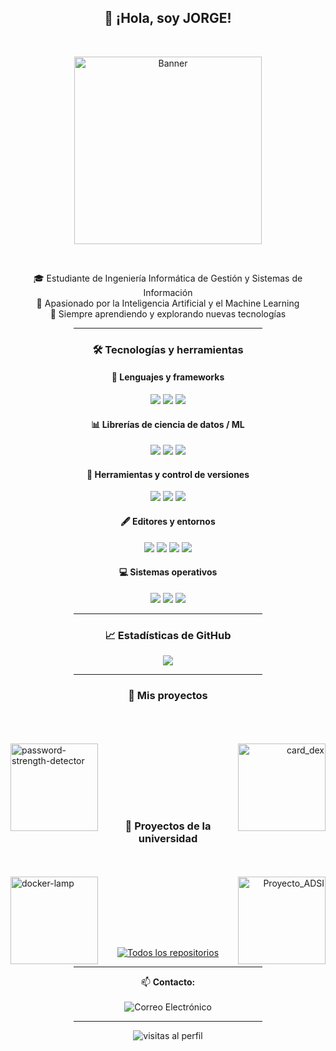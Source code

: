<h2 align="center">👋 ¡Hola, soy JORGE!</h2>
<br>

<!--![](./banner-image.svg)-->
<p align="center">
  <img src="https://camo.githubusercontent.com/15857bd385b12298e036391e6b9644e481eb0903f46311126cb5f571df2b3686/68747470733a2f2f77686f736172676879612e6e65746c6966792e6170702f636f6e74656e742f67697068792e676966" alt="Banner" width="300"/>
</p>

<br>

<p align="center">
  🎓 Estudiante de Ingeniería Informática de Gestión y Sistemas de Información<br>
  🤖 Apasionado por la Inteligencia Artificial y el Machine Learning<br>
  🚀 Siempre aprendiendo y explorando nuevas tecnologías
</p>

<hr style="width:60%; margin:auto;">

<h3 align="center">🛠️ Tecnologías y herramientas</h3>

<h4 align="center">🧠 Lenguajes y frameworks</h4>
<p align="center">
  <img src="https://img.shields.io/badge/Python-3776AB?style=for-the-badge&logo=python&logoColor=white"/>
  <img src="https://img.shields.io/badge/Java-ED8B00?style=for-the-badge&logo=openjdk&logoColor=white"/>
  <img src="https://img.shields.io/badge/SQL-4479A1?style=for-the-badge&logo=postgresql&logoColor=white"/>
</p>

<h4 align="center">📊 Librerías de ciencia de datos / ML</h4>
<p align="center">
  <img src="https://img.shields.io/badge/Numpy-013243?style=for-the-badge&logo=numpy&logoColor=white"/>
  <img src="https://img.shields.io/badge/Pandas-150458?style=for-the-badge&logo=pandas&logoColor=white"/>
  <img src="https://img.shields.io/badge/Scikit--learn-F7931E?style=for-the-badge&logo=scikitlearn&logoColor=white"/>
</p>

<h4 align="center">🐳 Herramientas y control de versiones</h4>
<p align="center">
  <img src="https://img.shields.io/badge/Docker-2496ED?style=for-the-badge&logo=docker&logoColor=white"/>
  <img src="https://img.shields.io/badge/Git-F05032?style=for-the-badge&logo=git&logoColor=white"/>
  <img src="https://img.shields.io/badge/GitHub-181717?style=for-the-badge&logo=github&logoColor=white"/>
</p>

<h4 align="center">🖋️ Editores y entornos</h4>
<p align="center">
  <img src="https://img.shields.io/badge/VS%20Code-007ACC?style=for-the-badge&logo=visualstudiocode&logoColor=white"/>
  <img src="https://img.shields.io/badge/PyCharm-000000?style=for-the-badge&logo=pycharm&logoColor=white"/>
  <img src="https://img.shields.io/badge/Eclipse-2C2255?style=for-the-badge&logo=eclipseide&logoColor=white"/>
  <img src="https://img.shields.io/badge/Jupyter-F37626?style=for-the-badge&logo=jupyter&logoColor=white"/>
</p>

<h4 align="center">💻 Sistemas operativos</h4>
<p align="center">
  <img src="https://img.shields.io/badge/Ubuntu-E95420?style=for-the-badge&logo=ubuntu&logoColor=white"/>
  <img src="https://img.shields.io/badge/Windows-0078D4?style=for-the-badge&logo=windows11&logoColor=white"/>
  <img src="https://img.shields.io/badge/macOS-000000?style=for-the-badge&logo=apple&logoColor=white"/>
</p>

<hr style="width:60%; margin:auto;">

<h3 align="center">📈 Estadísticas de GitHub</h3>

<!--<p align="center">
  <img src="https://github-readme-stats.vercel.app/api?username=Illera03&hide_rank=true&show_icons=true&include_all_commits=true&theme=tokyonight&locale=es" />
</p>-->

<p align="center">
  <img src="https://github-readme-stats.vercel.app/api/top-langs/?username=Illera03&layout=compact&theme=tokyonight&locale=es" />
</p>

<hr style="width:60%; margin:auto;">
<h3 align="center">📂 Mis proyectos</h3>
<br><br><br/>
<div width="100%" align="center">
  <a align="left" href="https://github.com/Illera03/password-strength-detector" title="password-strength-detector">
    <img align="left" height="140" src="https://denvercoder1-github-readme-stats.vercel.app/api/pin/?username=Illera03&repo=password-strength-detector&theme=react&border_color=FFFFFF&border_radius=10" alt="password-strength-detector" />
  </a>
  <a align="right" href="https://github.com/Illera03/card_dex" title="card_dex">
    <img align="right" height="140" src="https://denvercoder1-github-readme-stats.vercel.app/api/pin/?username=Illera03&repo=card_dex&theme=react&border_color=FFFFFF&border_radius=10" alt="card_dex" />
  </a>
</div>

<br><br/><br><br/><br/>

<h3 align="center">📂 Proyectos de la universidad</h3>
<br><br/>
<div width="100%" align="center">
  <a align="left" href="https://github.com/Illera03/docker-lamp" title="docker-lamp">
    <img align="left" height="140" src="https://denvercoder1-github-readme-stats.vercel.app/api/pin/?username=Illera03&repo=docker-lamp&theme=react&border_color=FFFFFF&border_radius=10" alt="docker-lamp" />
  </a>
  <a align="right" href="https://github.com/Illera03/Proyecto_ADSI" title="Proyecto_ADSI">
    <img align="right" height="140" src="https://denvercoder1-github-readme-stats.vercel.app/api/pin/?username=Illera03&repo=Proyecto_ADSI&theme=react&border_color=FFFFFF&border_radius=10" alt="Proyecto_ADSI" />
  </a>
</div>

<br/><br/><br/><br/><br/>

  <p align="center">
    <a href="https://github.com/Illera03?tab=repositories&sort=stargazers">
      <img alt="Todos los repositorios" title="Todos mis repos" src="https://custom-icon-badges.demolab.com/badge/-Ver%20todos%20mis%20repos-1F222E?style=for-the-badge&logoColor=white&logo=repo"/>
    </a>
  </p>

<hr style="width:60%; margin:auto;">
<p align="center">
  📫 <strong>Contacto:</strong><br>
  <br>
  <img src="https://img.shields.io/badge/Email-jillera10%40gmail.com-blue?style=for-the-badge&logo=gmail&logoColor=white" alt="Correo Electrónico"/>
</p>

<hr style="width:60%; margin:auto;">

<p align="center">
  <img src="https://komarev.com/ghpvc/?username=Illera03&label=Visitas&color=blue&style=flat" alt="visitas al perfil"/>
</p>
